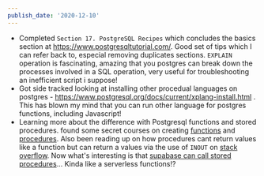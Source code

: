 ```yaml
---
publish_date: '2020-12-10'
---
```


- Completed `Section 17. PostgreSQL Recipes` which concludes the basics section at https://www.postgresqltutorial.com/. Good set of tips which I can refer back to, especial removing duplicates sections. `EXPLAIN` operation is fascinating, amazing that you postgres can break down the processes involved in a SQL operation, very useful for troubleshooting an inefficient script i suppose!
- Got side tracked looking at installing other procedual languages on postgres - https://www.postgresql.org/docs/current/xplang-install.html . This has blown my mind that you can run other language for postgres functions, including Javascript!
- Learning more about the difference with Postgresql functions and stored procedures. found some secret courses on creating [functions](https://www.postgresqltutorial.com/postgresql-create-function/) and [procedures](https://www.postgresqltutorial.com/postgresql-create-procedure/). Also been reading up on how procedures cant return values like a function but can return a values via the use of `INOUT` on [stack overflow](https://dba.stackexchange.com/questions/257596/returning-values-for-stored-procedures-in-postgresql). Now what's interesting is that [supabase can call stored procedures](https://supabase.io/docs/client/rpc)... Kinda like a serverless functions!?

